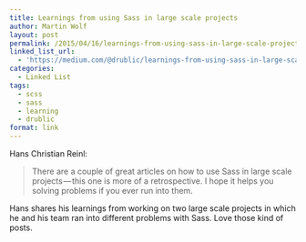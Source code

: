 ```yaml
---
title: Learnings from using Sass in large scale projects
author: Martin Wolf
layout: post
permalink: /2015/04/16/learnings-from-using-sass-in-large-scale-projects/
linked_list_url:
  - 'https://medium.com/@drublic/learnings-from-using-sass-in-large-scale-projects-4a37d02acb6b'
categories:
  - Linked List
tags:
  - scss
  - sass
  - learning
  - drublic
format: link
---
```

Hans Christian Reinl:

> There are a couple of great articles on how to use Sass in large scale projects — this one is more of a retrospective. I hope it helps you solving problems if you ever run into them.

Hans shares his learnings from working on two large scale projects in which he and his team ran into different problems with Sass. Love those kind of posts.